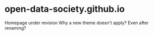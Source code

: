 # open-data-society.github.io
Homepage under revision
Why a new theme doesn't apply?
Even after renaming?
